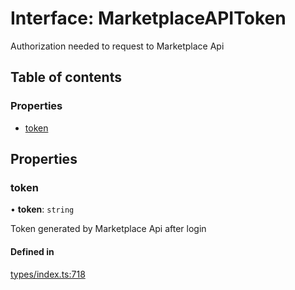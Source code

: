 # Interface: MarketplaceAPIToken

Authorization needed to request to Marketplace Api

## Table of contents

### Properties

- [token](MarketplaceAPIToken.md#token)

## Properties

### token

• **token**: `string`

Token generated by Marketplace Api after login

#### Defined in

[types/index.ts:718](https://github.com/nevermined-io/react-components/blob/099fc1a/catalog/src/types/index.ts#L718)
